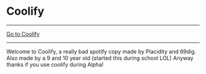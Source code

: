 <h1>Coolify</h1>
<hr>
<a href='placidityisepic.github.io/Coolify/'>Go to Coolify</a>
<hr>

Welcome to Coolify, a really bad spotify copy
made by Placidity and 69dig. Also made by a
9 and 10 year old (started this during school
LOL) Anyway thanks if you use coolify during Alpha!
